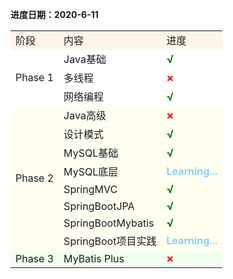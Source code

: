 **进度日期：2020-6-11**

<table>
    <tr>
        <td bgcolor="oldlace">阶段</td>
        <td bgcolor="oldlace">内容</td>
        <td bgcolor="oldlace">进度</td>
    </tr>
    <tr>
        <td bgcolor="white" rowspan="3">Phase 1</td>
        <td bgcolor="white">Java基础</td>
        <td bgcolor="white"><font size=4 color="green"><b>√</b></font></td>
    </tr>
    <tr>
        <td bgcolor="white">多线程</td>
        <td bgcolor="white"><font size=4 color="red"><b>×</b></font></td>
    </tr>
    <tr>
        <td bgcolor="white">网络编程</td>
        <td bgcolor="white"><font size=4 color="green"><b>√</b></font></td>
    </tr>
    <tr>
        <td bgcolor="ivory" rowspan="8">Phase 2</td>
        <td bgcolor="ivory">Java高级</td>
        <td bgcolor="ivory"><font size=4 color="red"><b>×</b></font></td>
    </tr>
    <tr>
        <td bgcolor="ivory">设计模式</td>
        <td bgcolor="ivory"><font size=4 color="green"><b>√</b></font></td>
    </tr>
    <tr>
        <td bgcolor="ivory">MySQL基础</td>
        <td bgcolor="ivory"><font size=4 color="green"><b>√</b></font></td>
    </tr>
    <tr>
        <td bgcolor="ivory">MySQL底层</td>
        <td bgcolor="ivory"><font color="lightskyblue"><b>Learning...</b></font></td>
    </tr>
    <tr>
        <td bgcolor="ivory">SpringMVC</td>
        <td bgcolor="ivory"><font size=4 color="green"><b>√</b></font></td>
    </tr>
    <tr>
        <td bgcolor="ivory">SpringBootJPA</td>
        <td bgcolor="ivory"><font size=4 color="green"><b>√</b></font></td>
    </tr>
    <tr>
        <td bgcolor="ivory">SpringBootMybatis</td>
        <td bgcolor="ivory"><font size=4 color="green"><b>√</b></font></td>
    </tr>
    <tr>
        <td bgcolor="ivory">SpringBoot项目实践</td>
        <td bgcolor="ivory"><font color="lightskyblue"><b>Learning...</b></font></td>
    </tr>
    <tr>
        <td bgcolor="honeydew" rowspan="1">Phase 3</td>
        <td bgcolor="honeydew">MyBatis Plus</td>
        <td bgcolor="honeydew"><font size=4 color="red"><b>×</b></font></td>
    </tr>
</table>

